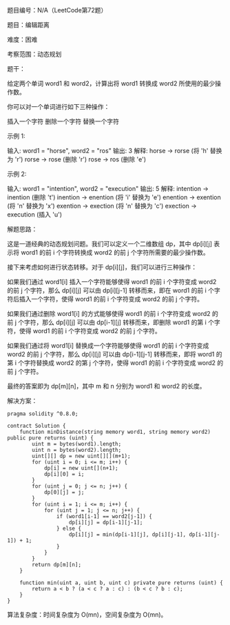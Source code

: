 题目编号：N/A（LeetCode第72题）

题目：编辑距离

难度：困难

考察范围：动态规划

题干：

给定两个单词 word1 和 word2，计算出将 word1 转换成 word2 所使用的最少操作数。

你可以对一个单词进行如下三种操作：

插入一个字符
删除一个字符
替换一个字符

示例 1:

输入: word1 = "horse", word2 = "ros"
输出: 3
解释: 
horse -> rorse (将 'h' 替换为 'r')
rorse -> rose (删除 'r')
rose -> ros (删除 'e')

示例 2:

输入: word1 = "intention", word2 = "execution"
输出: 5
解释: 
intention -> inention (删除 't')
inention -> enention (将 'i' 替换为 'e')
enention -> exention (将 'n' 替换为 'x')
exention -> exection (将 'n' 替换为 'c')
exection -> execution (插入 'u')

解题思路：

这是一道经典的动态规划问题。我们可以定义一个二维数组 dp，其中 dp[i][j] 表示将 word1 的前 i 个字符转换成 word2 的前 j 个字符所需要的最少操作数。

接下来考虑如何进行状态转移。对于 dp[i][j]，我们可以进行三种操作：

如果我们通过 word1[i] 插入一个字符能够使得 word1 的前 i 个字符变成 word2 的前 j 个字符，那么 dp[i][j] 可以由 dp[i][j-1] 转移而来，即在 word1 的前 i 个字符后插入一个字符，使得 word1 的前 i 个字符变成 word2 的前 j 个字符。

如果我们通过删除 word1[i] 的方式能够使得 word1 的前 i 个字符变成 word2 的前 j 个字符，那么 dp[i][j] 可以由 dp[i-1][j] 转移而来，即删除 word1 的第 i 个字符，使得 word1 的前 i 个字符变成 word2 的前 j 个字符。

如果我们通过将 word1[i] 替换成一个字符能够使得 word1 的前 i 个字符变成 word2 的前 j 个字符，那么 dp[i][j] 可以由 dp[i-1][j-1] 转移而来，即将 word1 的第 i 个字符替换成 word2 的第 j 个字符，使得 word1 的前 i 个字符变成 word2 的前 j 个字符。

最终的答案即为 dp[m][n]，其中 m 和 n 分别为 word1 和 word2 的长度。

解决方案：

```solidity
pragma solidity ^0.8.0;

contract Solution {
    function minDistance(string memory word1, string memory word2) public pure returns (uint) {
        uint m = bytes(word1).length;
        uint n = bytes(word2).length;
        uint[][] dp = new uint[][](m+1);
        for (uint i = 0; i <= m; i++) {
            dp[i] = new uint[](n+1);
            dp[i][0] = i;
        }
        for (uint j = 0; j <= n; j++) {
            dp[0][j] = j;
        }
        for (uint i = 1; i <= m; i++) {
            for (uint j = 1; j <= n; j++) {
                if (word1[i-1] == word2[j-1]) {
                    dp[i][j] = dp[i-1][j-1];
                } else {
                    dp[i][j] = min(dp[i-1][j], dp[i][j-1], dp[i-1][j-1]) + 1;
                }
            }
        }
        return dp[m][n];
    }
    
    function min(uint a, uint b, uint c) private pure returns (uint) {
        return a < b ? (a < c ? a : c) : (b < c ? b : c);
    }
}
```

算法复杂度：时间复杂度为 O(mn)，空间复杂度为 O(mn)。